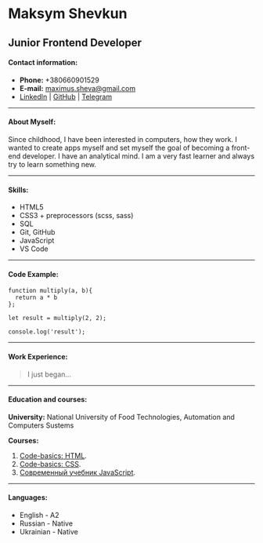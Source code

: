 # Maksym Shevkun

## Junior Frontend Developer

#### Contact information:

- **Phone:** +380660901529
- **E-mail:** maximus.sheva@gmail.com
- [LinkedIn](https://www.linkedin.com/in/maksym-shevkun-a1456a226/) | [GitHub](https://github.com/Maxi1912) | [Telegram](https://t.me/Maxi191291)
***
#### About Myself:
Since childhood, I have been interested in computers, how they work. 
I wanted to create apps myself and set myself the goal of becoming a front-end developer.
I have an analytical mind. I am a very fast learner and always try to learn something new.

---
#### Skills:
* HTML5
* CSS3 + preprocessors (scss, sass)
* SQL
* Git, GitHub
* JavaScript
* VS Code
---
#### Code Example:
```
function multiply(a, b){
  return a * b
};

let result = multiply(2, 2);

console.log('result');
```
---
#### Work Experience:
> I just began...
---
#### Education and courses:
**University:** National University of Food Technologies, Automation and Computers Sustems

**Courses:**
1. [Code-basics: HTML](https://ru.code-basics.com/languages/html).
2. [Code-basics: CSS](https://www.linkedin.com/in/maksym-shevkun-a1456a226/).
3. [Современный учебник JavaScript](https://learn.javascript.ru/).
---
#### Languages:
* English - A2
* Russian - Native
* Ukrainian - Native